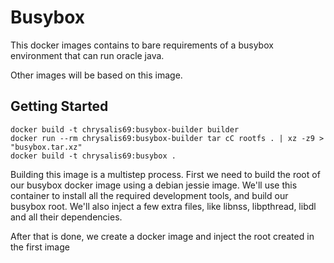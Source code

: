 # Busybox


This docker images contains to bare requirements of a busybox environment that can run oracle java.

Other images will be based on this image.

## Getting Started

```
docker build -t chrysalis69:busybox-builder builder
docker run --rm chrysalis69:busybox-builder tar cC rootfs . | xz -z9 > "busybox.tar.xz"
docker build -t chrysalis69:busybox .
```

Building this image is a multistep process.
First we need to build the root of our busybox docker image using a debian jessie image.
We'll use this container to install all the required development tools, and build our busybox root.
We'll also inject a few extra files, like libnss, libpthread, libdl and all their dependencies.

After that is done, we create a docker image and inject the root created in the first image


